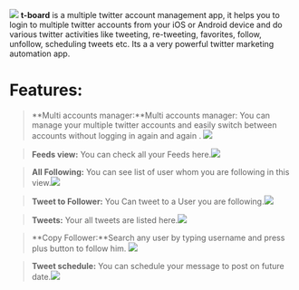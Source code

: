 ![](http://i.imgur.com/ZzshPQj.png)
**t-board** is a multiple twitter account management app, it helps you to login to multiple twitter accounts from your iOS or Android device and do various twitter activities like tweeting, re-tweeting, favorites, follow, unfollow, scheduling tweets etc. Its a a very powerful twitter marketing automation app.

Features:
===========

> **Multi accounts manager:**Multi accounts manager: You can manage your multiple twitter accounts and easily switch between accounts without logging in again and again . ![](http://i.imgur.com/iFDs61D.png)

>**Feeds view:** You can check all your Feeds here.![](http://i.imgur.com/ZsqSruF.png) 

>**All Following:** You can see list of user whom you are following in this view.![](http://i.imgur.com/m95mlpk.png)

>**Tweet to Follower:** You Can tweet to a User you are following.![](http://imgur.com/tsetwy7)

>**Tweets:** Your all tweets are listed here.![](http://i.imgur.com/0yxZXmU.png)

>**Copy Follower:**Search any user by typing username and press plus button to follow him. ![](http://i.imgur.com/CGaY02X.png)

>**Tweet schedule:** You can schedule your message to post on future date.![](http://i.imgur.com/aZRFXig.png)
    
